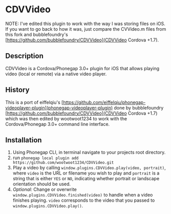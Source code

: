 # CDVVideo

NOTE:  I've edited this plugin to work with the way I was storing files on iOS.  If you want to go back to how it was, just compare the CVVideo.m files from this fork and bubblefoundry's [https://github.com/bubblefoundry/CDVVideo](CDVVideo Cordova +1.7).

## Description
CDVVideo is a Cordova/Phonegap 3.0+ plugin for iOS that allows playing video (local or remote) via a native video player. 

## History
This is a port of eiffelqiu's [https://github.com/eiffelqiu/phonegap-videoplayer-plugin](phonegap-videoplayer-plugin) done by bubblefoundry [https://github.com/bubblefoundry/CDVVideo](CDVVideo Cordova +1.7) which was then edited by wootwoot1234 to work with the Cordova/Phonegap 3.0+ command line interface.

## Installation

1. Using Phonegap CLI, in terminal navigate to your projects root directory.
2. run `phonegap local plugin add https://github.com/wootwoot1234/CDVVideo.git`
3. Play a video by calling `window.plugins.CDVVideo.play(video, portrait)`, where `video` is the URL or filename you wish to play and `portrait` is a string that is either `YES` or `NO`, indicating whether portrait or landscape orientation should be used.
4. _Optional:_ Change or overwrite `window.plugins.CDVVideo.finished(video)` to handle when a video finishes playing. `video` corresponds to the video that you passed to `window.plugins.CDVVideo.play()`.